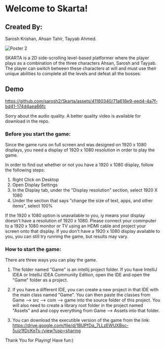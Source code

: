 # Welcome to Skarta!

## Created By:

Sarosh Krishan,
Ahsan Tahir,
Tayyab Ahmed.

![Poster 2](https://github.com/sarosh2/Skarta/assets/41180340/a7afc639-8433-4ed8-8864-5b28fbc50a21)



SKARTA is a 2D side-scrolling level-based platformer
where the player plays as a combination of the three characters
Ahsan, Sarosh and Tayyab. The player can switch between these
characters at will and must use their unique abilities to complete
all the levels and defeat all the bosses.

## Demo
https://github.com/sarosh2/Skarta/assets/41180340/71a618e9-eed4-4a7f-bd41-174d4aea66fc

Sorry about the audio quality. A better quality video is available for download in the repo.



### Before you start the game:

Since the game runs on full screen and was designed on 1920 x 1080 displays, 
you need a display of 1920 x 1080 resolution in order to play the game.

In order to find out whether or not you have a 1920 x 1080 display, follow the following steps:

1. Right Click on Desktop
2. Open Display Settings
3. In the Display tab, under the "Display resolution" section, select 1920 X 1080
4. Under the section that says "change the size of text, apps, and other items", select 100%

If the 1920 x 1080 option is unavailable to you, iy means your display doesn't have a resolution of 1920 x 1080.
Please connect your commputer to a 1920 x 1080 monitor or TV using an HDMI cable and project your screen onto that display.
If you don't have a 1920 x 1080 display available to you, you can still try running the game, but results may vary.


### How to start the game:

There are three ways you can play the game.

1. The folder named "Game" is an intellij project folder.
   If you have IntelliJ IDEA or IntelliJ IDEA Community Edition, open the IDE and open the "Game" folder as a project.

2. If you have a different IDE, you can create a new project in that IDE with the main class named "Game".
   You can then paste the classes from Game --> src --> com --> game into the source folder of this project.
   You will also need to create a library root folder in the project named "Assets" and and copy everything from Game --> Assets into that folder.

3. You can download the executible version of the game from the link: https://drive.google.com/file/d/1BUPfDq_7LLzEWUXBsc-5uiz1fDcKqTs-/view?usp=sharing

Thank You for Playing!
Have fun:)
